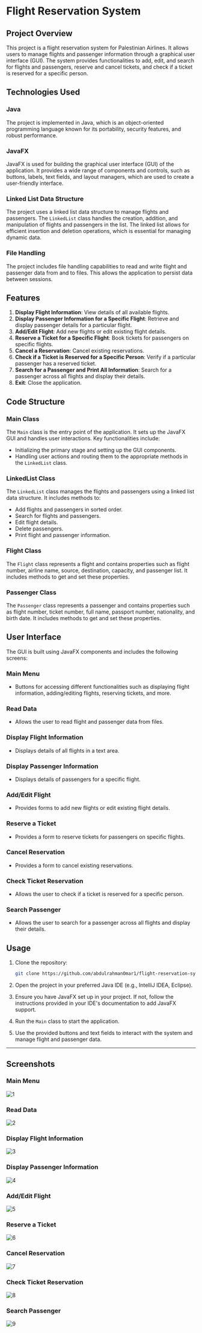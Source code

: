
# Flight Reservation System

## Project Overview

This project is a flight reservation system for Palestinian Airlines. It allows users to manage flights and passenger information through a graphical user interface (GUI). The system provides functionalities to add, edit, and search for flights and passengers, reserve and cancel tickets, and check if a ticket is reserved for a specific person.

## Technologies Used

### Java
The project is implemented in Java, which is an object-oriented programming language known for its portability, security features, and robust performance.

### JavaFX
JavaFX is used for building the graphical user interface (GUI) of the application. It provides a wide range of components and controls, such as buttons, labels, text fields, and layout managers, which are used to create a user-friendly interface.

### Linked List Data Structure
The project uses a linked list data structure to manage flights and passengers. The `LinkedList` class handles the creation, addition, and manipulation of flights and passengers in the list. The linked list allows for efficient insertion and deletion operations, which is essential for managing dynamic data.

### File Handling
The project includes file handling capabilities to read and write flight and passenger data from and to files. This allows the application to persist data between sessions.

## Features

1. **Display Flight Information**: View details of all available flights.
2. **Display Passenger Information for a Specific Flight**: Retrieve and display passenger details for a particular flight.
3. **Add/Edit Flight**: Add new flights or edit existing flight details.
4. **Reserve a Ticket for a Specific Flight**: Book tickets for passengers on specific flights.
5. **Cancel a Reservation**: Cancel existing reservations.
6. **Check if a Ticket is Reserved for a Specific Person**: Verify if a particular passenger has a reserved ticket.
7. **Search for a Passenger and Print All Information**: Search for a passenger across all flights and display their details.
8. **Exit**: Close the application.

## Code Structure

### Main Class
The `Main` class is the entry point of the application. It sets up the JavaFX GUI and handles user interactions. Key functionalities include:
- Initializing the primary stage and setting up the GUI components.
- Handling user actions and routing them to the appropriate methods in the `LinkedList` class.

### LinkedList Class
The `LinkedList` class manages the flights and passengers using a linked list data structure. It includes methods to:
- Add flights and passengers in sorted order.
- Search for flights and passengers.
- Edit flight details.
- Delete passengers.
- Print flight and passenger information.

### Flight Class
The `Flight` class represents a flight and contains properties such as flight number, airline name, source, destination, capacity, and passenger list. It includes methods to get and set these properties.

### Passenger Class
The `Passenger` class represents a passenger and contains properties such as flight number, ticket number, full name, passport number, nationality, and birth date. It includes methods to get and set these properties.

## User Interface

The GUI is built using JavaFX components and includes the following screens:

### Main Menu
- Buttons for accessing different functionalities such as displaying flight information, adding/editing flights, reserving tickets, and more.

### Read Data
- Allows the user to read flight and passenger data from files.

### Display Flight Information
- Displays details of all flights in a text area.

### Display Passenger Information
- Displays details of passengers for a specific flight.

### Add/Edit Flight
- Provides forms to add new flights or edit existing flight details.

### Reserve a Ticket
- Provides a form to reserve tickets for passengers on specific flights.

### Cancel Reservation
- Provides a form to cancel existing reservations.

### Check Ticket Reservation
- Allows the user to check if a ticket is reserved for a specific person.

### Search Passenger
- Allows the user to search for a passenger across all flights and display their details.

## Usage

1. Clone the repository:
    ```sh
    git clone https://github.com/abdulrahmanOmar1/flight-reservation-system.git
    ```

2. Open the project in your preferred Java IDE (e.g., IntelliJ IDEA, Eclipse).

3. Ensure you have JavaFX set up in your project. If not, follow the instructions provided in your IDE's documentation to add JavaFX support.

4. Run the `Main` class to start the application.

5. Use the provided buttons and text fields to interact with the system and manage flight and passenger data.


---

## Screenshots 
### Main Menu
![1](https://github.com/user-attachments/assets/813ca87b-fca3-4764-8046-c4e4c931c6ee)
### Read Data
![2](https://github.com/user-attachments/assets/0f7b218a-6238-4134-be3b-f7b248dd4a62)
### Display Flight Information
![3](https://github.com/user-attachments/assets/2837508b-0205-4f9d-9c27-9097dab117e6)
### Display Passenger Information
![4](https://github.com/user-attachments/assets/a6c8da1c-70f4-41ca-b006-06f561dc005b)
### Add/Edit Flight
![5](https://github.com/user-attachments/assets/22eddc6d-abb4-4d24-a041-565ea59a5f2b)
### Reserve a Ticket
![6](https://github.com/user-attachments/assets/e583ae7d-aea8-41dd-8837-1f8fa5ffb2ed)
### Cancel Reservation
![7](https://github.com/user-attachments/assets/04e2b8f5-137e-4d38-ace2-98e6b73f54fd)
### Check Ticket Reservation
![8](https://github.com/user-attachments/assets/95c5af32-fbbc-42e8-af59-43658c90f85f)
### Search Passenger
![9](https://github.com/user-attachments/assets/552064d6-ac73-4a80-b874-7d0624b72a0a)


